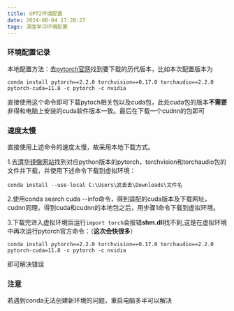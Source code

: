 ```yaml
---
title: GPT2环境配置
date: 2024-08-04 17:28:27
tags: 深度学习环境配置
---
```

### 环境配置记录
本地配置方法：去[pytorch官网](https://pytorch.org/get-started/previous-versions/)找到要下载的历代版本，比如本次配置版本为
	
	conda install pytorch==2.2.0 torchvision==0.17.0 torchaudio==2.2.0 pytorch-cuda=11.8 -c pytorch -c nvidia
直接使用这个命令即可下载pytoch相关包以及cuda包，此处cuda包的版本**不需要**非得和电脑上安装的cuda软件版本一致。最后在下载一个cudnn的包即可

### 速度太慢
直接使用上述命令的速度太慢，故采用本地下载方式。

1.去[清华镜像网站](https://mirrors.tuna.tsinghua.edu.cn/anaconda/cloud/pytorch/win-64/)找到对应python版本的pytorch，torchvision和torchaudio包的文件并下载，并使用下述命令下载到虚拟环境：

	conda install --use-local C:\Users\武丢丢\Downloads\文件名

2.使用conda search cuda --info命令，得到适配的cuda版本及下载网址，cudnn同理。得到cuda和cudnn的本地包之后，用步骤1命令下载到虚拟环境。

3.下载完进入虚拟环境后运行`import torch`会报错**shm.dll**找不到,这是在虚拟环境中再次运行pytorch官方命令：（**这次会快很多**）

	conda install pytorch==2.2.0 torchvision==0.17.0 torchaudio==2.2.0 pytorch-cuda=11.8 -c pytorch -c nvidia

即可解决错误

### 注意
若遇到conda无法创建新环境的问题，重启电脑多半可以解决
